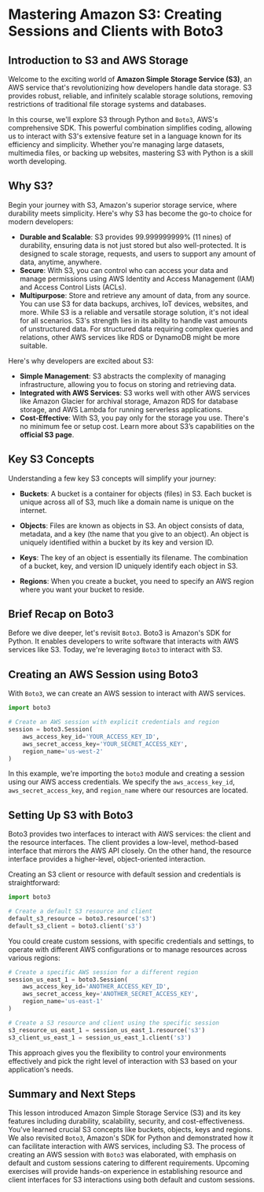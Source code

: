 # Mastering Amazon S3: Creating Sessions and Clients with Boto3

## Introduction to S3 and AWS Storage
Welcome to the exciting world of **Amazon Simple Storage Service (S3)**, an AWS service that's revolutionizing how developers handle data storage. S3 provides robust, reliable, and infinitely scalable storage solutions, removing restrictions of traditional file storage systems and databases.

In this course, we'll explore S3 through Python and `Boto3`, AWS's comprehensive SDK. This powerful combination simplifies coding, allowing us to interact with S3's extensive feature set in a language known for its efficiency and simplicity. Whether you're managing large datasets, multimedia files, or backing up websites, mastering S3 with Python is a skill worth developing.

## Why S3?
Begin your journey with S3, Amazon's superior storage service, where durability meets simplicity. Here's why S3 has become the go-to choice for modern developers:

* **Durable and Scalable**: S3 provides 99.999999999% (11 nines) of durability, ensuring data is not just stored but also well-protected. It is designed to scale storage, requests, and users to support any amount of data, anytime, anywhere.
* **Secure**: With S3, you can control who can access your data and manage permissions using AWS Identity and Access Management (IAM) and Access Control Lists (ACLs).
* **Multipurpose**: Store and retrieve any amount of data, from any source. You can use S3 for data backups, archives, IoT devices, websites, and more.
While S3 is a reliable and versatile storage solution, it's not ideal for all scenarios. S3's strength lies in its ability to handle vast amounts of unstructured data. For structured data requiring complex queries and relations, other AWS services like RDS or DynamoDB might be more suitable.

Here's why developers are excited about S3:

* **Simple Management**: S3 abstracts the complexity of managing infrastructure, allowing you to focus on storing and retrieving data.
* **Integrated with AWS Services**: S3 works well with other AWS services like Amazon Glacier for archival storage, Amazon RDS for database storage, and AWS Lambda for running serverless applications.
* **Cost-Effective**: With S3, you pay only for the storage you use. There's no minimum fee or setup cost.
Learn more about S3’s capabilities on the **official S3 page**.

## Key S3 Concepts
Understanding a few key S3 concepts will simplify your journey:

* **Buckets**: A bucket is a container for objects (files) in S3. Each bucket is unique across all of S3, much like a domain name is unique on the internet.

* **Objects**: Files are known as objects in S3. An object consists of data, metadata, and a key (the name that you give to an object). An object is uniquely identified within a bucket by its key and version ID.

* **Keys**: The key of an object is essentially its filename. The combination of a bucket, key, and version ID uniquely identify each object in S3.

* **Regions**: When you create a bucket, you need to specify an AWS region where you want your bucket to reside.

## Brief Recap on Boto3
Before we dive deeper, let's revisit `Boto3`. Boto3 is Amazon's SDK for Python. It enables developers to write software that interacts with AWS services like S3. Today, we're leveraging `Boto3` to interact with S3.

## Creating an AWS Session using Boto3
With `Boto3`, we can create an AWS session to interact with AWS services.

```python
import boto3

# Create an AWS session with explicit credentials and region
session = boto3.Session(
    aws_access_key_id='YOUR_ACCESS_KEY_ID',
    aws_secret_access_key='YOUR_SECRET_ACCESS_KEY',
    region_name='us-west-2'
)
```
In this example, we're importing the `boto3` module and creating a session using our AWS access credentials. We specify the `aws_access_key_id`, `aws_secret_access_key`, and `region_name` where our resources are located.

## Setting Up S3 with Boto3
Boto3 provides two interfaces to interact with AWS services: the client and the resource interfaces. The client provides a low-level, method-based interface that mirrors the AWS API closely. On the other hand, the resource interface provides a higher-level, object-oriented interaction.

Creating an S3 client or resource with default session and credentials is straightforward:

```python
import boto3

# Create a default S3 resource and client
default_s3_resource = boto3.resource('s3')
default_s3_client = boto3.client('s3')
```
You could create custom sessions, with specific credentials and settings, to operate with different AWS configurations or to manage resources across various regions:

```python
# Create a specific AWS session for a different region
session_us_east_1 = boto3.Session(
    aws_access_key_id='ANOTHER_ACCESS_KEY_ID',
    aws_secret_access_key='ANOTHER_SECRET_ACCESS_KEY',
    region_name='us-east-1'
)

# Create a S3 resource and client using the specific session
s3_resource_us_east_1 = session_us_east_1.resource('s3')
s3_client_us_east_1 = session_us_east_1.client('s3')
```
This approach gives you the flexibility to control your environments effectively and pick the right level of interaction with S3 based on your application's needs.

## Summary and Next Steps
This lesson introduced Amazon Simple Storage Service (S3) and its key features including durability, scalability, security, and cost-effectiveness. You've learned crucial S3 concepts like buckets, objects, keys and regions. We also revisited `Boto3`, Amazon's SDK for Python and demonstrated how it can facilitate interaction with AWS services, including S3. The process of creating an AWS session with `Boto3` was elaborated, with emphasis on default and custom sessions catering to different requirements. Upcoming exercises will provide hands-on experience in establishing resource and client interfaces for S3 interactions using both default and custom sessions.
